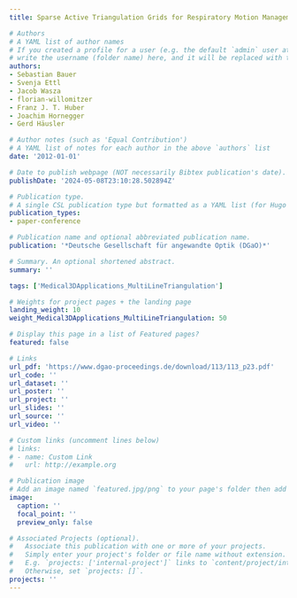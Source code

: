 ```yaml
---
title: Sparse Active Triangulation Grids for Respiratory Motion Management

# Authors
# A YAML list of author names
# If you created a profile for a user (e.g. the default `admin` user at `content/authors/admin/`), 
# write the username (folder name) here, and it will be replaced with their full name and linked to their profile.
authors:
- Sebastian Bauer
- Svenja Ettl
- Jacob Wasza
- florian-willomitzer
- Franz J. T. Huber
- Joachim Hornegger
- Gerd Häusler

# Author notes (such as 'Equal Contribution')
# A YAML list of notes for each author in the above `authors` list
date: '2012-01-01'

# Date to publish webpage (NOT necessarily Bibtex publication's date).
publishDate: '2024-05-08T23:10:28.502894Z'

# Publication type.
# A single CSL publication type but formatted as a YAML list (for Hugo requirements).
publication_types:
- paper-conference

# Publication name and optional abbreviated publication name.
publication: '*Deutsche Gesellschaft für angewandte Optik (DGaO)*'

# Summary. An optional shortened abstract.
summary: ''

tags: ['Medical3DApplications_MultiLineTriangulation']

# Weights for project pages + the landing page
landing_weight: 10
weight_Medical3DApplications_MultiLineTriangulation: 50

# Display this page in a list of Featured pages?
featured: false

# Links
url_pdf: 'https://www.dgao-proceedings.de/download/113/113_p23.pdf'
url_code: ''
url_dataset: ''
url_poster: ''
url_project: ''
url_slides: ''
url_source: ''
url_video: ''

# Custom links (uncomment lines below)
# links:
# - name: Custom Link
#   url: http://example.org

# Publication image
# Add an image named `featured.jpg/png` to your page's folder then add a caption below.
image:
  caption: ''
  focal_point: ''
  preview_only: false

# Associated Projects (optional).
#   Associate this publication with one or more of your projects.
#   Simply enter your project's folder or file name without extension.
#   E.g. `projects: ['internal-project']` links to `content/project/internal-project/index.md`.
#   Otherwise, set `projects: []`.
projects: ''
---
```

